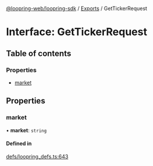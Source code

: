 [@loopring-web/loopring-sdk](../README.md) / [Exports](../modules.md) / GetTickerRequest

# Interface: GetTickerRequest

## Table of contents

### Properties

- [market](GetTickerRequest.md#market)

## Properties

### market

• **market**: `string`

#### Defined in

[defs/loopring_defs.ts:643](https://github.com/Loopring/loopring_sdk/blob/904c903/src/defs/loopring_defs.ts#L643)
